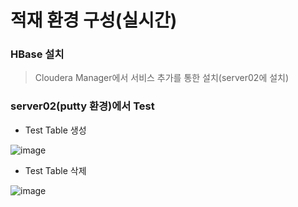# 적재 환경 구성(실시간)

### HBase 설치
> Cloudera Manager에서 서비스 추가를 통한 설치(server02에 설치)

###  server02(putty 환경)에서 Test

- Test Table 생성

![image](https://user-images.githubusercontent.com/43158502/128496350-ee9b90dd-0ea7-40e1-8e14-58b47962be76.png)

- Test Table 삭제

![image](https://user-images.githubusercontent.com/43158502/128496603-7edd28d9-a0d7-4098-99f3-b9e51642a19c.png)


